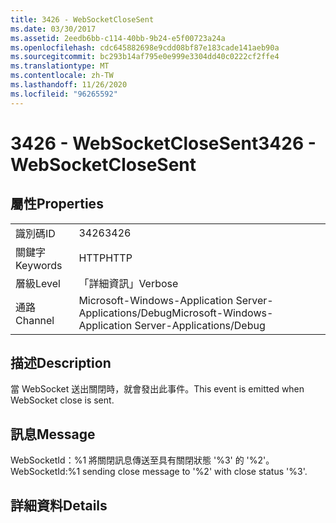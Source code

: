 ```yaml
---
title: 3426 - WebSocketCloseSent
ms.date: 03/30/2017
ms.assetid: 2eedb6bb-c114-40bb-9b24-e5f00723a24a
ms.openlocfilehash: cdc645882698e9cdd08bf87e183cade141aeb90a
ms.sourcegitcommit: bc293b14af795e0e999e3304dd40c0222cf2ffe4
ms.translationtype: MT
ms.contentlocale: zh-TW
ms.lasthandoff: 11/26/2020
ms.locfileid: "96265592"
---
```

# <a name="3426---websocketclosesent"></a><span data-ttu-id="322d4-102">3426 - WebSocketCloseSent</span><span class="sxs-lookup"><span data-stu-id="322d4-102">3426 - WebSocketCloseSent</span></span>

## <a name="properties"></a><span data-ttu-id="322d4-103">屬性</span><span class="sxs-lookup"><span data-stu-id="322d4-103">Properties</span></span>  
  
|||  
|-|-|  
|<span data-ttu-id="322d4-104">識別碼</span><span class="sxs-lookup"><span data-stu-id="322d4-104">ID</span></span>|<span data-ttu-id="322d4-105">3426</span><span class="sxs-lookup"><span data-stu-id="322d4-105">3426</span></span>|  
|<span data-ttu-id="322d4-106">關鍵字</span><span class="sxs-lookup"><span data-stu-id="322d4-106">Keywords</span></span>|<span data-ttu-id="322d4-107">HTTP</span><span class="sxs-lookup"><span data-stu-id="322d4-107">HTTP</span></span>|  
|<span data-ttu-id="322d4-108">層級</span><span class="sxs-lookup"><span data-stu-id="322d4-108">Level</span></span>|<span data-ttu-id="322d4-109">「詳細資訊」</span><span class="sxs-lookup"><span data-stu-id="322d4-109">Verbose</span></span>|  
|<span data-ttu-id="322d4-110">通路</span><span class="sxs-lookup"><span data-stu-id="322d4-110">Channel</span></span>|<span data-ttu-id="322d4-111">Microsoft-Windows-Application Server-Applications/Debug</span><span class="sxs-lookup"><span data-stu-id="322d4-111">Microsoft-Windows-Application Server-Applications/Debug</span></span>|  
  
## <a name="description"></a><span data-ttu-id="322d4-112">描述</span><span class="sxs-lookup"><span data-stu-id="322d4-112">Description</span></span>  

 <span data-ttu-id="322d4-113">當 WebSocket 送出關閉時，就會發出此事件。</span><span class="sxs-lookup"><span data-stu-id="322d4-113">This event is emitted when WebSocket close is sent.</span></span>  
  
## <a name="message"></a><span data-ttu-id="322d4-114">訊息</span><span class="sxs-lookup"><span data-stu-id="322d4-114">Message</span></span>  

 <span data-ttu-id="322d4-115">WebSocketId：%1 將關閉訊息傳送至具有關閉狀態 '%3' 的 '%2'。</span><span class="sxs-lookup"><span data-stu-id="322d4-115">WebSocketId:%1 sending close message to '%2' with close status '%3'.</span></span>  
  
## <a name="details"></a><span data-ttu-id="322d4-116">詳細資料</span><span class="sxs-lookup"><span data-stu-id="322d4-116">Details</span></span>
